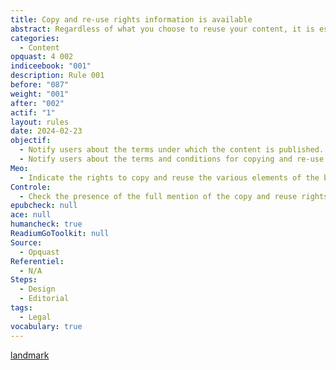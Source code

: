 ```yaml
---
title: Copy and re-use rights information is available
abstract: Regardless of what you choose to reuse your content, it is essential to inform people about their rights in this area.
categories:
  - Content
opquast: 4 002
indiceebook: "001"
description: Rule 001
before: "087"
weight: "001"
after: "002"
actif: "1"
layout: rules
date: 2024-02-23
objectif:
  - Notify users about the terms under which the content is published.
  - Notify users about the terms and conditions for copying and re-use.
Meo:
  - Indicate the rights to copy and reuse the various elements of the book on one or more pages written and identified as such (copyright page and credit page).
Controle:
  - Check the presence of the full mention of the copy and reuse rights in one or more pages of the content table or through one or more repaint points (landmark).
epubcheck: null
ace: null
humancheck: true
ReadiumGoToolkit: null
Source:
  - Opquast
Referentiel:
  - N/A
Steps:
  - Design
  - Editorial
tags:
  - Legal
vocabulary: true
---
```


[landmark](../../vocabulaire#landmarks)